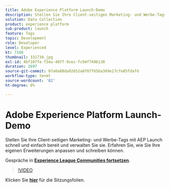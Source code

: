 ```yaml
---
title: Adobe Experience Platform Launch-Demo
description: Stellen Sie Ihre Client-seitigen Marketing- und Werbe-Tags mit AEP Launch schnell und einfach bereit und verwalten Sie sie. Erfahren Sie, wie Sie Ihre eigenen Erweiterungen anpassen und schreiben können. Diese Sitzung wurde im Rahmen des Adobe Developers Live-Inhaltsereignisses durchgeführt.
solution: Data Collection
product: experience platform
sub-product: launch
feature: Tags
topic: Development
role: Developer
level: Experienced
kt: 7166
thumbnail: 331734.jpg
exl-id: 4bf107fe-f34a-407f-9cec-fc94f7496130
duration: 2697
source-git-commit: 07a0a88da92652a6f07f65ba369e17cfe85fdafd
workflow-type: tm+mt
source-wordcount: '82'
ht-degree: 0%

---
```


# Adobe Experience Platform Launch-Demo

Stellen Sie Ihre Client-seitigen Marketing- und Werbe-Tags mit AEP Launch schnell und einfach bereit und verwalten Sie sie. Erfahren Sie, wie Sie Ihre eigenen Erweiterungen anpassen und schreiben können.

Gespräche in **[Experience League Communities fortsetzen](https://adobe.ly/36Yd3v6)**.

>[!VIDEO](https://video.tv.adobe.com/v/331734/?quality=12&learn=on&hidetitle=true)

Klicken Sie **[hier](/help/adobe-developers-live/assets/experience-platform-launch-demo.pdf)** für die Sitzungsfolien.
